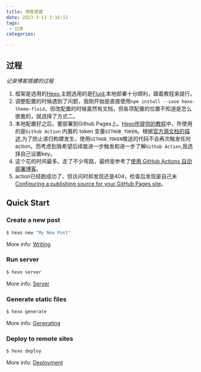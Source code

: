 ```yaml
---
title: 博客搭建
date: 2023-3-13 2:16:12
tags:
 - 记录
categories:

---
```

## 过程
*记录博客搭建的过程*

1. 框架是选用的[Hexo](https://hexo.io/zh-cn/docs/),主题选用的是[Fluid](https://hexo.fluid-dev.com/docs),本地部署十分顺利，跟着教程来就行。
2. 调整配置的时候遇到了问题，我刚开始是直接使用`npm install --save hexo-theme-fluid`，但改配置的时候虽然有文档，但各项配置的位置不知道是怎么嵌套的，就选择了方式二。
3. 本地配置好之后，要部署到Github Pages上。[Hexo所提供的教程](https://hexo.io/zh-cn/docs/github-pages)中，所使用的是`Github Action` 内置的 token 变量`GITHUB_TOKEN`。根据[官方源文档的描述](https://docs.github.com/en/actions/security-guidesautomatic-token-authentication?query=PA#using-the-github_token-in-a-workflow),为了防止递归构建发生，使用`GITHUB_TOKEN`推送的代码不会再次触发任何action。而考虑到我希望后续能进一步触发和进一步了解`Github Action`,我选择自己设置key。
4. 这个花的时间最多。走了不少弯路，最终是参考了[使用 GitHub Actions 自动部署博客](https://vuepress-theme-reco.recoluan.com/views/other/github-actions.html)。
5. action已经跑成功了，但访问时却发现还是404，检查后发现是自己未[Configuring a publishing source for your GitHub Pages site](https://docs.github.com/en/pages/getting-started-with-github-pages/configuring-a-publishing-source-for-your-github-pages-site)。

## Quick Start

### Create a new post

``` bash
$ hexo new "My New Post"
```

More info: [Writing](https://hexo.io/docs/writing.html)

### Run server

``` bash
$ hexo server
```

More info: [Server](https://hexo.io/docs/server.html)

### Generate static files

``` bash
$ hexo generate
```

More info: [Generating](https://hexo.io/docs/generating.html)

### Deploy to remote sites

``` bash
$ hexo deploy
```

More info: [Deployment](https://hexo.io/docs/one-command-deployment.html)

